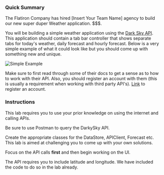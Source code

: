 ### Quick Summary

The Flatiron Company has hired [Insert Your Team Name] agency to build our new super duper Weather application. $$$.



You will be building a simple weather application using the [Dark Sky API](https://darksky.net/dev/docs/forecast). This application should contain a tab bar controller that shows separate tabs for today's weather, daily forecast and hourly forecast. Below is a very simple example of what it could look like but you should come up with something new and unique.

![Simple Example](http://i.giphy.com/l0HlIKzyyrvUvowRW.gif)

Make sure to first read through some of their docs to get a sense as to how to work with their API. Also, you should register an account with them (this is usually a requirement when working with third party API's). [Link](https://darksky.net/dev/register) to register an account.



### Instructions

This lab requires you to use your prior knowledge on using the internet and calling APIs. 

Be sure to use Postman to query the DarkySky API. 

Create the appropriate classes for the DataStore, APIClient, Forecast etc. This lab is aimed at challenging you to come up with your own solutions.

Focus on the API calls **first** and then begin working on the UI. 

The API requires you to include latitude and longitude. We have included the code to do so in the lab already.




